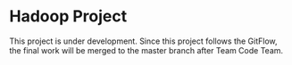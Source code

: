 # Hadoop Project
This project is under development. Since this project follows the GitFlow, the final work will be merged to the master branch after Team Code Team.